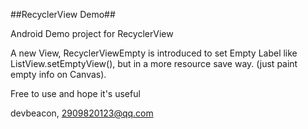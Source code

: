 ##RecyclerView Demo##

Android Demo project for RecyclerView

A new View, RecyclerViewEmpty is introduced to set Empty Label like
ListView.setEmptyView(), but in a more resource save way.
(just paint empty info on Canvas).

Free to use and hope it's useful

devbeacon, 2909820123@qq.com
